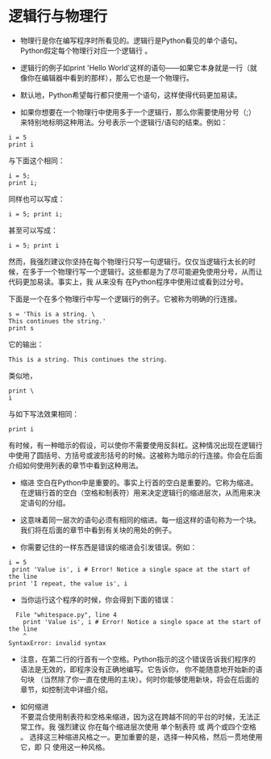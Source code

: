 # 逻辑行与物理行
* 物理行是你在编写程序时所看见的。逻辑行是Python看见的单个语句。Python假定每个物理行对应一个逻辑行 。

* 逻辑行的例子如print 'Hello World'这样的语句——如果它本身就是一行（就像你在编辑器中看到的那样），那么它也是一个物理行。

* 默认地，Python希望每行都只使用一个语句，这样使得代码更加易读。

* 如果你想要在一个物理行中使用多于一个逻辑行，那么你需要使用分号（;）来特别地标明这种用法。分号表示一个逻辑行/语句的结束。例如：
```
i = 5
print i
```
与下面这个相同：
```
i = 5;
print i;
```
同样也可以写成：
```
i = 5; print i;
```
甚至可以写成：
```
i = 5; print i
```
然而，我强烈建议你坚持在每个物理行只写一句逻辑行。仅仅当逻辑行太长的时候，在多于一个物理行写一个逻辑行。这些都是为了尽可能避免使用分号，从而让代码更加易读。事实上，我 从来没有 在Python程序中使用过或看到过分号。

下面是一个在多个物理行中写一个逻辑行的例子。它被称为明确的行连接。
```
s = 'This is a string. \
This continues the string.'
print s
```
它的输出：
```
This is a string. This continues the string.
```
类似地，
```
print \
i
```
与如下写法效果相同：
```
print i
```
有时候，有一种暗示的假设，可以使你不需要使用反斜杠。这种情况出现在逻辑行中使用了圆括号、方括号或波形括号的时候。这被称为暗示的行连接。你会在后面介绍如何使用列表的章节中看到这种用法。

* 缩进
空白在Python中是重要的。事实上行首的空白是重要的。它称为缩进。在逻辑行首的空白（空格和制表符）用来决定逻辑行的缩进层次，从而用来决定语句的分组。

* 这意味着同一层次的语句必须有相同的缩进。每一组这样的语句称为一个块。我们将在后面的章节中看到有关块的用处的例子。

* 你需要记住的一样东西是错误的缩进会引发错误。例如：
```
i = 5
 print 'Value is', i # Error! Notice a single space at the start of the line
print 'I repeat, the value is', i
```
* 当你运行这个程序的时候，你会得到下面的错误：
```
  File "whitespace.py", line 4
    print 'Value is', i # Error! Notice a single space at the start of the line
    ^
SyntaxError: invalid syntax
```
* 注意，在第二行的行首有一个空格。Python指示的这个错误告诉我们程序的语法是无效的，即程序没有正确地编写。它告诉你， 你不能随意地开始新的语句块 （当然除了你一直在使用的主块）。何时你能够使用新块，将会在后面的章节，如控制流中详细介绍。

* 如何缩进  
不要混合使用制表符和空格来缩进，因为这在跨越不同的平台的时候，无法正常工作。我 强烈建议 你在每个缩进层次使用 单个制表符 或 两个或四个空格 。
选择这三种缩进风格之一。更加重要的是，选择一种风格，然后一贯地使用它，即 只 使用这一种风格。